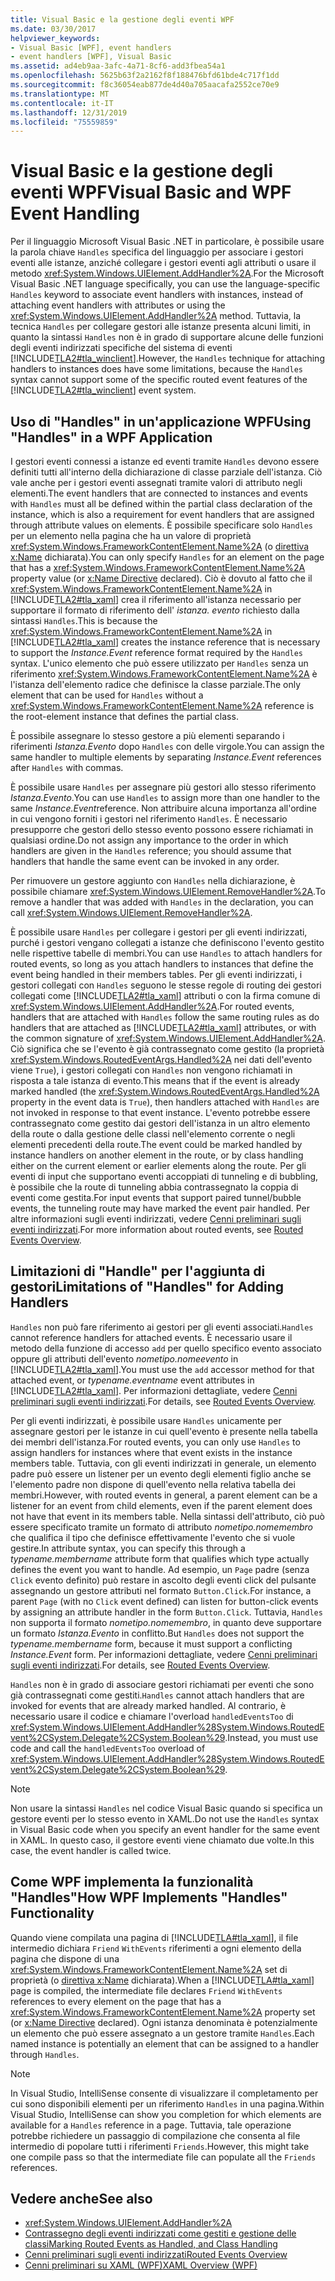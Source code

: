 ```yaml
---
title: Visual Basic e la gestione degli eventi WPF
ms.date: 03/30/2017
helpviewer_keywords:
- Visual Basic [WPF], event handlers
- event handlers [WPF], Visual Basic
ms.assetid: ad4eb9aa-3afc-4a71-8cf6-add3fbea54a1
ms.openlocfilehash: 5625b63f2a2162f8f188476bfd61bde4c717f1dd
ms.sourcegitcommit: f8c36054eab877de4d40a705aacafa2552ce70e9
ms.translationtype: MT
ms.contentlocale: it-IT
ms.lasthandoff: 12/31/2019
ms.locfileid: "75559859"
---
```

# <a name="visual-basic-and-wpf-event-handling"></a><span data-ttu-id="cea9e-102">Visual Basic e la gestione degli eventi WPF</span><span class="sxs-lookup"><span data-stu-id="cea9e-102">Visual Basic and WPF Event Handling</span></span>
<span data-ttu-id="cea9e-103">Per il linguaggio Microsoft Visual Basic .NET in particolare, è possibile usare la parola chiave `Handles` specifica del linguaggio per associare i gestori eventi alle istanze, anziché collegare i gestori eventi agli attributi o usare il metodo <xref:System.Windows.UIElement.AddHandler%2A>.</span><span class="sxs-lookup"><span data-stu-id="cea9e-103">For the Microsoft Visual Basic .NET language specifically, you can use the language-specific `Handles` keyword to associate event handlers with instances, instead of attaching event handlers with attributes or using the <xref:System.Windows.UIElement.AddHandler%2A> method.</span></span> <span data-ttu-id="cea9e-104">Tuttavia, la tecnica `Handles` per collegare gestori alle istanze presenta alcuni limiti, in quanto la sintassi `Handles` non è in grado di supportare alcune delle funzioni degli eventi indirizzati specifiche del sistema di eventi [!INCLUDE[TLA2#tla_winclient](../../../../includes/tla2sharptla-winclient-md.md)].</span><span class="sxs-lookup"><span data-stu-id="cea9e-104">However, the `Handles` technique for attaching handlers to instances does have some limitations, because the `Handles` syntax cannot support some of the specific routed event features of the [!INCLUDE[TLA2#tla_winclient](../../../../includes/tla2sharptla-winclient-md.md)] event system.</span></span>  
  
## <a name="using-handles-in-a-wpf-application"></a><span data-ttu-id="cea9e-105">Uso di "Handles" in un'applicazione WPF</span><span class="sxs-lookup"><span data-stu-id="cea9e-105">Using "Handles" in a WPF Application</span></span>  
 <span data-ttu-id="cea9e-106">I gestori eventi connessi a istanze ed eventi tramite `Handles` devono essere definiti tutti all'interno della dichiarazione di classe parziale dell'istanza. Ciò vale anche per i gestori eventi assegnati tramite valori di attributo negli elementi.</span><span class="sxs-lookup"><span data-stu-id="cea9e-106">The event handlers that are connected to instances and events with `Handles` must all be defined within the partial class declaration of the instance, which is also a requirement for event handlers that are assigned through attribute values on elements.</span></span> <span data-ttu-id="cea9e-107">È possibile specificare solo `Handles` per un elemento nella pagina che ha un valore di proprietà <xref:System.Windows.FrameworkContentElement.Name%2A> (o [direttiva x:Name](../../../desktop-wpf/xaml-services/xname-directive.md) dichiarata).</span><span class="sxs-lookup"><span data-stu-id="cea9e-107">You can only specify `Handles` for an element on the page that has a <xref:System.Windows.FrameworkContentElement.Name%2A> property value (or [x:Name Directive](../../../desktop-wpf/xaml-services/xname-directive.md) declared).</span></span> <span data-ttu-id="cea9e-108">Ciò è dovuto al fatto che il <xref:System.Windows.FrameworkContentElement.Name%2A> in [!INCLUDE[TLA2#tla_xaml](../../../../includes/tla2sharptla-xaml-md.md)] crea il riferimento all'istanza necessario per supportare il formato di riferimento dell' *istanza. evento* richiesto dalla sintassi `Handles`.</span><span class="sxs-lookup"><span data-stu-id="cea9e-108">This is because the <xref:System.Windows.FrameworkContentElement.Name%2A> in [!INCLUDE[TLA2#tla_xaml](../../../../includes/tla2sharptla-xaml-md.md)] creates the instance reference that is necessary to support the *Instance.Event* reference format required by the `Handles` syntax.</span></span> <span data-ttu-id="cea9e-109">L'unico elemento che può essere utilizzato per `Handles` senza un riferimento <xref:System.Windows.FrameworkContentElement.Name%2A> è l'istanza dell'elemento radice che definisce la classe parziale.</span><span class="sxs-lookup"><span data-stu-id="cea9e-109">The only element that can be used for `Handles` without a <xref:System.Windows.FrameworkContentElement.Name%2A> reference is the root-element instance that defines the partial class.</span></span>  
  
 <span data-ttu-id="cea9e-110">È possibile assegnare lo stesso gestore a più elementi separando i riferimenti *Istanza.Evento* dopo `Handles` con delle virgole.</span><span class="sxs-lookup"><span data-stu-id="cea9e-110">You can assign the same handler to multiple elements by separating *Instance.Event* references after `Handles` with commas.</span></span>  
  
 <span data-ttu-id="cea9e-111">È possibile usare `Handles` per assegnare più gestori allo stesso riferimento *Istanza.Evento*.</span><span class="sxs-lookup"><span data-stu-id="cea9e-111">You can use `Handles` to assign more than one handler to the same *Instance.Event*reference.</span></span> <span data-ttu-id="cea9e-112">Non attribuire alcuna importanza all'ordine in cui vengono forniti i gestori nel riferimento `Handles`. È necessario presupporre che gestori dello stesso evento possono essere richiamati in qualsiasi ordine.</span><span class="sxs-lookup"><span data-stu-id="cea9e-112">Do not assign any importance to the order in which handlers are given in the `Handles` reference; you should assume that handlers that handle the same event can be invoked in any order.</span></span>  
  
 <span data-ttu-id="cea9e-113">Per rimuovere un gestore aggiunto con `Handles` nella dichiarazione, è possibile chiamare <xref:System.Windows.UIElement.RemoveHandler%2A>.</span><span class="sxs-lookup"><span data-stu-id="cea9e-113">To remove a handler that was added with `Handles` in the declaration, you can call <xref:System.Windows.UIElement.RemoveHandler%2A>.</span></span>  
  
 <span data-ttu-id="cea9e-114">È possibile usare `Handles` per collegare i gestori per gli eventi indirizzati, purché i gestori vengano collegati a istanze che definiscono l'evento gestito nelle rispettive tabelle di membri.</span><span class="sxs-lookup"><span data-stu-id="cea9e-114">You can use `Handles` to attach handlers for routed events, so long as you attach handlers to instances that define the event being handled in their members tables.</span></span> <span data-ttu-id="cea9e-115">Per gli eventi indirizzati, i gestori collegati con `Handles` seguono le stesse regole di routing dei gestori collegati come [!INCLUDE[TLA2#tla_xaml](../../../../includes/tla2sharptla-xaml-md.md)] attributi o con la firma comune di <xref:System.Windows.UIElement.AddHandler%2A>.</span><span class="sxs-lookup"><span data-stu-id="cea9e-115">For routed events, handlers that are attached with `Handles` follow the same routing rules as do handlers that are attached as [!INCLUDE[TLA2#tla_xaml](../../../../includes/tla2sharptla-xaml-md.md)] attributes, or with the common signature of <xref:System.Windows.UIElement.AddHandler%2A>.</span></span> <span data-ttu-id="cea9e-116">Ciò significa che se l'evento è già contrassegnato come gestito (la proprietà <xref:System.Windows.RoutedEventArgs.Handled%2A> nei dati dell'evento viene `True`), i gestori collegati con `Handles` non vengono richiamati in risposta a tale istanza di evento.</span><span class="sxs-lookup"><span data-stu-id="cea9e-116">This means that if the event is already marked handled (the <xref:System.Windows.RoutedEventArgs.Handled%2A> property in the event data is `True`), then handlers attached with `Handles` are not invoked in response to that event instance.</span></span> <span data-ttu-id="cea9e-117">L'evento potrebbe essere contrassegnato come gestito dai gestori dell'istanza in un altro elemento della route o dalla gestione delle classi nell'elemento corrente o negli elementi precedenti della route.</span><span class="sxs-lookup"><span data-stu-id="cea9e-117">The event could be marked handled by instance handlers on another element in the route, or by class handling either on the current element or earlier elements along the route.</span></span> <span data-ttu-id="cea9e-118">Per gli eventi di input che supportano eventi accoppiati di tunneling e di bubbling, è possibile che la route di tunneling abbia contrassegnato la coppia di eventi come gestita.</span><span class="sxs-lookup"><span data-stu-id="cea9e-118">For input events that support paired tunnel/bubble events, the tunneling route may have marked the event pair handled.</span></span> <span data-ttu-id="cea9e-119">Per altre informazioni sugli eventi indirizzati, vedere [Cenni preliminari sugli eventi indirizzati](routed-events-overview.md).</span><span class="sxs-lookup"><span data-stu-id="cea9e-119">For more information about routed events, see [Routed Events Overview](routed-events-overview.md).</span></span>  
  
## <a name="limitations-of-handles-for-adding-handlers"></a><span data-ttu-id="cea9e-120">Limitazioni di "Handle" per l'aggiunta di gestori</span><span class="sxs-lookup"><span data-stu-id="cea9e-120">Limitations of "Handles" for Adding Handlers</span></span>  
 <span data-ttu-id="cea9e-121">`Handles` non può fare riferimento ai gestori per gli eventi associati.</span><span class="sxs-lookup"><span data-stu-id="cea9e-121">`Handles` cannot reference handlers for attached events.</span></span> <span data-ttu-id="cea9e-122">È necessario usare il metodo della funzione di accesso `add` per quello specifico evento associato oppure gli attributi dell'evento *nometipo.nomeevento* in [!INCLUDE[TLA2#tla_xaml](../../../../includes/tla2sharptla-xaml-md.md)].</span><span class="sxs-lookup"><span data-stu-id="cea9e-122">You must use the `add` accessor method for that attached event, or *typename.eventname* event attributes in [!INCLUDE[TLA2#tla_xaml](../../../../includes/tla2sharptla-xaml-md.md)].</span></span> <span data-ttu-id="cea9e-123">Per informazioni dettagliate, vedere [Cenni preliminari sugli eventi indirizzati](routed-events-overview.md).</span><span class="sxs-lookup"><span data-stu-id="cea9e-123">For details, see [Routed Events Overview](routed-events-overview.md).</span></span>  
  
 <span data-ttu-id="cea9e-124">Per gli eventi indirizzati, è possibile usare `Handles` unicamente per assegnare gestori per le istanze in cui quell'evento è presente nella tabella dei membri dell'istanza.</span><span class="sxs-lookup"><span data-stu-id="cea9e-124">For routed events, you can only use `Handles` to assign handlers for instances where that event exists in the instance members table.</span></span> <span data-ttu-id="cea9e-125">Tuttavia, con gli eventi indirizzati in generale, un elemento padre può essere un listener per un evento degli elementi figlio anche se l'elemento padre non dispone di quell'evento nella relativa tabella dei membri.</span><span class="sxs-lookup"><span data-stu-id="cea9e-125">However, with routed events in general, a parent element can be a listener for an event from child elements, even if the parent element does not have that event in its members table.</span></span> <span data-ttu-id="cea9e-126">Nella sintassi dell'attributo, ciò può essere specificato tramite un formato di attributo *nometipo.nomemembro* che qualifica il tipo che definisce effettivamente l'evento che si vuole gestire.</span><span class="sxs-lookup"><span data-stu-id="cea9e-126">In attribute syntax, you can specify this through a *typename.membername* attribute form that qualifies which type actually defines the event you want to handle.</span></span> <span data-ttu-id="cea9e-127">Ad esempio, un `Page` padre (senza `Click` evento definito) può restare in ascolto degli eventi click del pulsante assegnando un gestore attributi nel formato `Button.Click`.</span><span class="sxs-lookup"><span data-stu-id="cea9e-127">For instance, a parent `Page` (with no `Click` event defined) can listen for button-click events by assigning an attribute handler in the form `Button.Click`.</span></span> <span data-ttu-id="cea9e-128">Tuttavia, `Handles` non supporta il formato *nometipo.nomemembro*, in quanto deve supportare un formato *Istanza.Evento* in conflitto.</span><span class="sxs-lookup"><span data-stu-id="cea9e-128">But `Handles` does not support the *typename.membername* form, because it must support a conflicting *Instance.Event* form.</span></span> <span data-ttu-id="cea9e-129">Per informazioni dettagliate, vedere [Cenni preliminari sugli eventi indirizzati](routed-events-overview.md).</span><span class="sxs-lookup"><span data-stu-id="cea9e-129">For details, see [Routed Events Overview](routed-events-overview.md).</span></span>  
  
 <span data-ttu-id="cea9e-130">`Handles` non è in grado di associare gestori richiamati per eventi che sono già contrassegnati come gestiti.</span><span class="sxs-lookup"><span data-stu-id="cea9e-130">`Handles` cannot attach handlers that are invoked for events that are already marked handled.</span></span> <span data-ttu-id="cea9e-131">Al contrario, è necessario usare il codice e chiamare l'overload `handledEventsToo` di <xref:System.Windows.UIElement.AddHandler%28System.Windows.RoutedEvent%2CSystem.Delegate%2CSystem.Boolean%29>.</span><span class="sxs-lookup"><span data-stu-id="cea9e-131">Instead, you must use code and call the `handledEventsToo` overload of <xref:System.Windows.UIElement.AddHandler%28System.Windows.RoutedEvent%2CSystem.Delegate%2CSystem.Boolean%29>.</span></span>  
  
> [!NOTE]
> <span data-ttu-id="cea9e-132">Non usare la sintassi `Handles` nel codice Visual Basic quando si specifica un gestore eventi per lo stesso evento in XAML.</span><span class="sxs-lookup"><span data-stu-id="cea9e-132">Do not use the `Handles` syntax in Visual Basic code when you specify an event handler for the same event in XAML.</span></span> <span data-ttu-id="cea9e-133">In questo caso, il gestore eventi viene chiamato due volte.</span><span class="sxs-lookup"><span data-stu-id="cea9e-133">In this case, the event handler is called twice.</span></span>  
  
## <a name="how-wpf-implements-handles-functionality"></a><span data-ttu-id="cea9e-134">Come WPF implementa la funzionalità "Handles"</span><span class="sxs-lookup"><span data-stu-id="cea9e-134">How WPF Implements "Handles" Functionality</span></span>  
 <span data-ttu-id="cea9e-135">Quando viene compilata una pagina di [!INCLUDE[TLA#tla_xaml](../../../../includes/tlasharptla-xaml-md.md)], il file intermedio dichiara `Friend` `WithEvents` riferimenti a ogni elemento della pagina che dispone di una <xref:System.Windows.FrameworkContentElement.Name%2A> set di proprietà (o [direttiva x:Name](../../../desktop-wpf/xaml-services/xname-directive.md) dichiarata).</span><span class="sxs-lookup"><span data-stu-id="cea9e-135">When a [!INCLUDE[TLA#tla_xaml](../../../../includes/tlasharptla-xaml-md.md)] page is compiled, the intermediate file declares `Friend` `WithEvents` references to every element on the page that has a <xref:System.Windows.FrameworkContentElement.Name%2A> property set (or [x:Name Directive](../../../desktop-wpf/xaml-services/xname-directive.md) declared).</span></span> <span data-ttu-id="cea9e-136">Ogni istanza denominata è potenzialmente un elemento che può essere assegnato a un gestore tramite `Handles`.</span><span class="sxs-lookup"><span data-stu-id="cea9e-136">Each named instance is potentially an element that can be assigned to a handler through `Handles`.</span></span>  
  
> [!NOTE]
> <span data-ttu-id="cea9e-137">In Visual Studio, IntelliSense consente di visualizzare il completamento per cui sono disponibili elementi per un riferimento `Handles` in una pagina.</span><span class="sxs-lookup"><span data-stu-id="cea9e-137">Within Visual Studio, IntelliSense can show you completion for which elements are available for a `Handles` reference in a page.</span></span> <span data-ttu-id="cea9e-138">Tuttavia, tale operazione potrebbe richiedere un passaggio di compilazione che consenta al file intermedio di popolare tutti i riferimenti `Friends`.</span><span class="sxs-lookup"><span data-stu-id="cea9e-138">However, this might take one compile pass so that the intermediate file can populate all the `Friends` references.</span></span>  
  
## <a name="see-also"></a><span data-ttu-id="cea9e-139">Vedere anche</span><span class="sxs-lookup"><span data-stu-id="cea9e-139">See also</span></span>

- <xref:System.Windows.UIElement.AddHandler%2A>
- [<span data-ttu-id="cea9e-140">Contrassegno degli eventi indirizzati come gestiti e gestione delle classi</span><span class="sxs-lookup"><span data-stu-id="cea9e-140">Marking Routed Events as Handled, and Class Handling</span></span>](marking-routed-events-as-handled-and-class-handling.md)
- [<span data-ttu-id="cea9e-141">Cenni preliminari sugli eventi indirizzati</span><span class="sxs-lookup"><span data-stu-id="cea9e-141">Routed Events Overview</span></span>](routed-events-overview.md)
- [<span data-ttu-id="cea9e-142">Cenni preliminari su XAML (WPF)</span><span class="sxs-lookup"><span data-stu-id="cea9e-142">XAML Overview (WPF)</span></span>](../../../desktop-wpf/fundamentals/xaml.md)
